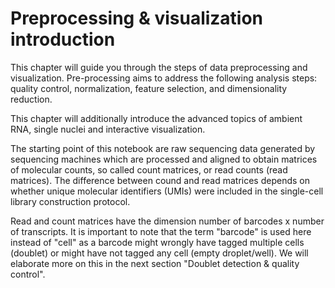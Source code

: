 # Preprocessing & visualization introduction

This chapter will guide you through the steps of data preprocessing and visualization. Pre-processing aims to address the following analysis steps: quality control, normalization, feature selection, and dimensionality reduction. 

This chapter will additionally introduce the advanced topics of ambient RNA, single nuclei and interactive visualization. 

The starting point of this notebook are raw sequencing data generated by sequencing machines which are processed and aligned to obtain matrices of molecular counts, so called count matrices, or read counts (read matrices). The difference between cound and read matrices depends on whether unique molecular identifiers (UMIs) were included in the single-cell library construction protocol. 

Read and count matrices have the dimension number of barcodes x number of transcripts. It is important to note that the term "barcode" is used here instead of "cell" as a barcode might wrongly have tagged multiple cells (doublet) or might have not tagged any cell (empty droplet/well). We will elaborate more on this in the next section "Doublet detection & quality control". 


